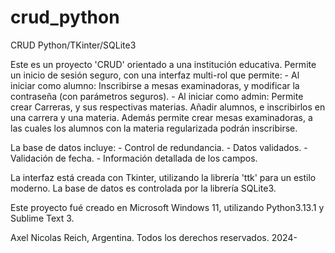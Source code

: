 # crud_python
CRUD Python/TKinter/SQLite3

Este es un proyecto 'CRUD' orientado a una institución educativa. Permite un inicio de sesión seguro, con una interfaz multi-rol que permite:
    - Al iniciar como alumno: Inscribirse a mesas examinadoras, y modificar la contraseña (con parámetros seguros).
    - Al iniciar como admin: Permite crear Carreras, y sus respectivas materias. Añadir alumnos, e inscribirlos en una carrera y una materia. Además permite crear mesas examinadoras, a las cuales los alumnos con la materia regularizada podrán inscribirse.

La base de datos incluye:
    - Control de redundancia.
    - Datos validados.
    - Validación de fecha.
    - Información detallada de los campos.

La interfaz está creada con Tkinter, utilizando la librería 'ttk' para un estilo moderno.
La base de datos es controlada por la librería SQLite3.

Este proyecto fué creado en Microsoft Windows 11, utilizando Python3.13.1 y Sublime Text 3.

Axel Nicolas Reich, Argentina. Todos los derechos reservados. 2024-